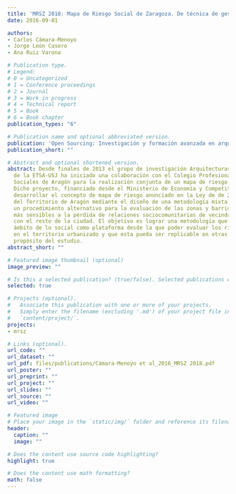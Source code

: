 ```yaml
---
title: 'MRSZ 2018: Mapa de Riesgo Social de Zaragoza. De técnica de gestión de poblaciones a praxis de consolidación de los comunes'
date: 2016-09-01

authors:
- Carlos Cámara-Menoyo
- Jorge León Casero
- Ana Ruiz Varona

# Publication type.
# Legend:
# 0 = Uncategorized
# 1 = Conference proceedings
# 2 = Journal
# 3 = Work in progress
# 4 = Technical report
# 5 = Book
# 6 = Book chapter
publication_types: "6"

# Publication name and optional abbreviated version.
publication: 'Open Sourcing: Investigación y formación avanzada en arquitectura'
publication_short: ""

# Abstract and optional shortened version.
abstract: Desde finales de 2013 el grupo de investigación Arquitecturas Open Source
  de la ETSA-USJ ha iniciado una colaboración con el Colegio Profesional de Trabajadores
  Sociales de Aragón para la realización conjunta de un mapa de riesgo social de Zaragoza.
  Dicho proyecto, financiado desde el Ministerio de Economía y Competitividad, pretende
  desarrollar el concepto de mapa de riesgo anunciado en la Ley de de 2009 de Ordenación
  del Territorio de Aragón mediante el diseño de una metodología mixta que ofrezca
  un procedimiento alternativo para la evaluación de las zonas y barrios de Zaragoza
  más sensibles a la pérdida de relaciones sociocomunitarias de vecindad y de interrelación
  con el resto de la ciudad. El objetivo es lograr una metodología que incorpore el
  ámbito de lo social como plataforma desde la que poder evaluar los riesgos inducidos
  en el territorio urbanizado y que esta pueda ser replicable en otras ciudades a
  propósito del estudio.
abstract_short: ""

# Featured image thumbnail (optional)
image_preview: ""

# Is this a selected publication? (true/false). Selected publications will appear on home page.
selected: true

# Projects (optional).
#   Associate this publication with one or more of your projects.
#   Simply enter the filename (excluding '.md') of your project file in
#   `content/project/`.
projects:
- mrsz

# Links (optional).
url_code: ""
url_dataset: ""
url_pdf: files/publications/Cámara-Menoyo et al_2016_MRSZ 2018.pdf
url_poster: ""
url_preprint: ""
url_project: ""
url_slides: ""
url_source: ""
url_video: ""

# Featured image
# Place your image in the `static/img/` folder and reference its filename below, e.g. `image = "example.jpg"`.
header:
  caption: ""
  image: ""

# Does the content use source code highlighting?
highlight: true

# Does the content use math formatting?
math: false
---
```

